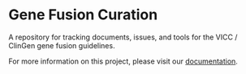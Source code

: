 # Gene Fusion Curation
A repository for tracking documents, issues, and tools for the VICC / ClinGen gene fusion guidelines.

For more information on this project, please visit our [documentation](https://fusions.cancervariants.org).
